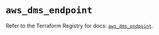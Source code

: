 # `aws_dms_endpoint`

Refer to the Terraform Registry for docs: [`aws_dms_endpoint`](https://registry.terraform.io/providers/hashicorp/aws/6.2.0/docs/resources/dms_endpoint).
